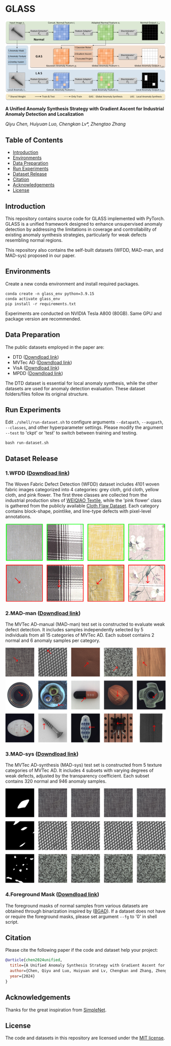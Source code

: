 # GLASS
![](figures/GLASS_schematic.png)

**A Unified Anomaly Synthesis Strategy with Gradient Ascent for Industrial Anomaly Detection and Localization**

_Qiyu Chen, Huiyuan Luo, Chengkan Lv*, Zhengtao Zhang_

## Table of Contents
* [Introduction](#introduction)
* [Environments](#environments)
* [Data Preparation](#data-preparation)
* [Run Experiments](#run-experiments)
* [Dataset Release](#dataset-release)
* [Citation](#citation)
* [Acknowledgements](#acknowledgements)
* [License](#license)

## Introduction
This repository contains source code for GLASS implemented with PyTorch.
GLASS is a unified framework designed to enhance unsupervised anomaly detection
by addressing the limitations in coverage and controllability of existing anomaly synthesis strategies,
particularly for weak defects resembling normal regions.

This repository also contains the self-built datasets (WFDD, MAD-man, and MAD-sys) proposed in our paper.

## Environments
Create a new conda environment and install required packages.
```
conda create -n glass_env python=3.9.15
conda activate glass_env
pip install -r requirements.txt
```
Experiments are conducted on NVIDIA Tesla A800 (80GB).
Same GPU and package version are recommended. 

## Data Preparation
The public datasets employed in the paper are:

- DTD ([Downdload link](https://www.robots.ox.ac.uk/~vgg/data/dtd/))
- MVTec AD ([Downdload link](https://www.mvtec.com/company/research/datasets/mvtec-ad/))
- VisA ([Downdload link](https://github.com/amazon-science/spot-diff/))
- MPDD ([Downdload link](https://github.com/stepanje/MPDD/))

The DTD dataset is essential for local anomaly synthesis,
while the other datasets are used for anomaly detection evaluation.
These dataset folders/files follow its original structure.

## Run Experiments
Edit `./shell/run-dataset.sh` to configure arguments `--datapath`, `--augpath`, `--classes`, and other hyperparameter settings.
Please modify the argument `--test` to 'ckpt' or 'test' to switch between training and testing.
```
bash run-dataset.sh
```

## Dataset Release
### 1.WFDD ([Downdload link](https://drive.usercontent.google.com/download?id=1P8yfNnfoFsb0Lv-HRzkPQ2nD9qsL--Vk/))
The Woven Fabric Defect Detection (WFDD) dataset includes 4101 woven fabric images categorized into 4 categories:
grey cloth, grid cloth, yellow cloth, and pink flower.
The first three classes are collected from the industrial production sites of [WEIQIAO Textile](http://www.wqfz.com/en/),
while the 'pink flower' class is gathered from the publicly available
[Cloth Flaw Dataset](https://tianchi.aliyun.com/dataset/79336?lang=en-us/).
Each category contains block-shape, pointlike, and line-type defects with pixel-level annotations.

![](figures/WFDD_samples.png)

### 2.MAD-man ([Downdload link](https://drive.usercontent.google.com/download?id=1HJmw7hSmrS0NMxfAjDltF4cXlN5S96Iz/))
The MVTec AD-manual (MAD-man) test set is constructed to evaluate weak defect detection.
It includes samples independently selected by 5 individuals from all 15 categories of MVTec AD.
Each subset contains 2 normal and 6 anomaly samples per category.

![](figures/MAD-man_samples.png)

### 3.MAD-sys ([Downdload link](https://drive.usercontent.google.com/download?id=1uLGWmOc4D9PuQawE-2nFS3p6XQzKrVsn/))
The MVTec AD-synthesis (MAD-sys) test set is constructed from 5 texture categories of MVTec AD.
It includes 4 subsets with varying degrees of weak defects, adjusted by the transparency coefficient.
Each subset contains 320 normal and 946 anomaly samples.

![](figures/MAD-sys_samples.png)

### 4.Foreground Mask ([Downdload link](https://drive.usercontent.google.com/download?id=1Fn84QCfMtgBGEDcmY44v97Ci8wwpABK8/))
The foreground masks of normal samples from various datasets are obtained through binarization
inspired by ([BGAD](https://github.com/xcyao00/BGAD/)).
If a dataset does not have or require the foreground masks,
please set argument `--fg` to '0' in shell script.

## Citation
Please cite the following paper if the code and dataset help your project:

```bibtex
@article{chen2024unified,
  title={A Unified Anomaly Synthesis Strategy with Gradient Ascent for Industrial Anomaly Detection and Localization},
  author={Chen, Qiyu and Luo, Huiyuan and Lv, Chengkan and Zhang, Zhengtao},
  year={2024}
}
```

## Acknowledgements
Thanks for the great inspiration from [SimpleNet](https://github.com/DonaldRR/SimpleNet/).

## License
The code and datasets in this repository are licensed under the [MIT license](https://mit-license.org/).